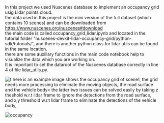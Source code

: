 In this project we used Nuscenes database to implement an occupancy grid usig Lidar points cloud.<br/>
the data used in this project is the mini version of the full dataset (which contains 10 scenes) and can be downloaded from https://www.nuscenes.org/nuscenes#download <br/>
the main code is called occupancy_grid_lidar.ipynb and located in the tutorial folder "nuscenes-devkit-lidar-occupancy-grid/python-sdk/tutorials/", and there is another python class for lidar utils can be found in the same location.<br/>
there are some auxillary functions in the main code notebook help to visualize the data which  you are working on.<br/>
It is important to set the dataroot of the Nuscenes database correctly in line 4 of file lidar_utils.py.<br/>

![t](https://user-images.githubusercontent.com/56690379/160300769-2abe9afd-2825-4018-917a-e9ca7221df91.png)
here is an example image shows the occupancy grid of scene1, the grid needs more processing to eliminate the moving objects, the road surface and the vehicle body< the latter two issues can be solved easily by taking z theshold w.r.t lidar frame to ignore the detections from the road surface, and x,y threshold  w.r.t lidar frame to eliminate the detections of the vehicle body,

![occupancy](https://user-images.githubusercontent.com/56690379/160300891-6601bf59-2c05-455a-85ad-ad795d212084.jpg)

